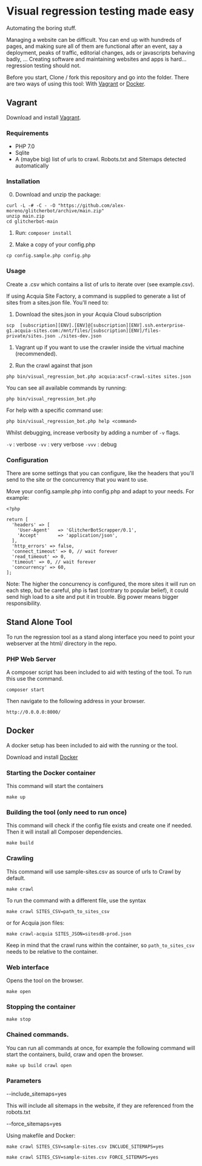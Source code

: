 
# Visual regression testing made easy

Automating the boring stuff. 

Managing a website can be difficult. You can end up with hundreds of pages, and making sure all of them are functional after an event, say a deployment, peaks of traffic, editorial changes, ads or javascripts behaving badly, ... Creating software and maintaining websites and apps is hard... regression testing should not.

Before you start, Clone / fork this repository and go into the folder.
There are two ways of using this tool: With [Vagrant](#Vagrant) or [Docker](#Docker).


## Vagrant
Download and install [Vagrant](https://www.vagrantup.com/downloads).

### Requirements
- PHP 7.0
- Sqlite
- A (maybe big) list of urls to crawl. Robots.txt and Sitemaps detected automatically

### Installation

0. Download and unzip the package:
```
curl -L -# -C - -O "https://github.com/alex-moreno/glitcherbot/archive/main.zip"
unzip main.zip
cd glitcherbot-main
```

1. Run:
```composer install```

1. Make a copy of your config.php

```cp config.sample.php config.php```

### Usage

Create a .csv which contains a list of urls to iterate over (see example.csv).

If using Acquia Site Factory, a command is supplied to generate a list of sites from a sites.json file. You'll need to:

1. Download the sites.json in your Acquia Cloud subscription

```scp  [subscription][ENV].[ENV]@[subscription][ENV].ssh.enterprise-g1.acquia-sites.com:/mnt/files/[subscription][ENV]/files-private/sites.json ./sites-dev.json```

1. Vagrant up if you want to use the crawler inside the virtual machine (recommended).


1. Run the crawl against that json

```php bin/visual_regression_bot.php acquia:acsf-crawl-sites sites.json```


You can see all available commands by running:

```php bin/visual_regression_bot.php```

For help with a specific command use:

```php bin/visual_regression_bot.php help <command>```

Whilst debugging, increase verbosity by adding a number of `-v` flags.

`-v` : verbose
`-vv` : very verbose
`-vvv` : debug

### Configuration

There are some settings that you can configure, like the headers that you'll send to the site or the concurrency that you want to use.

Move your config.sample.php into config.php and adapt to your needs. For example:

```
<?php

return [
  'headers' => [
    'User-Agent'   => 'GlitcherBotScrapper/0.1',
    'Accept'       => 'application/json',
  ],
  'http_errors' => false,
  'connect_timeout' => 0, // wait forever
  'read_timeout' => 0,
  'timeout' => 0, // wait forever
  'concurrency' => 60,
];

```

Note: The higher the concurrency is configured, the more sites it will run on each step, but be careful, php is fast (contrary to popular belief), it could send high load to a site and put it in trouble. Big power means bigger responsibility.

## Stand Alone Tool

To run the regression tool as a stand along interface you need to point your webserver at the html/ directory in the repo.

### PHP Web Server

A composer script has been included to aid with testing of the tool. To run this use the command.

```composer start```

Then navigate to the following address in your browser.

```http://0.0.0.0:8000/```

## Docker

A docker setup has been included to aid with the running or the tool.

Download and install [Docker](https://www.docker.com/)

### Starting the Docker container
This command will start the containers

`make up`

### Building the tool (only need to run once)
This command will check if the config file exists and create one if needed. Then it will install all Composer 
dependencies.

`make build`

### Crawling
This command will use sample-sites.csv as source of urls to Crawl by default.

`make crawl`

To run the command with a different file, use the syntax

`make crawl SITES_CSV=path_to_sites_csv`

or for Acquia json files:

`make crawl-acquia SITES_JSON=sitesd8-prod.json`

Keep in mind that the crawl runs within the container, so `path_to_sites_csv` needs to be relative to the container.

### Web interface
Opens the tool on the browser.

`make open`

### Stopping the container

`make stop`

### Chained commands.
You can run all commands at once, for example the following command will start the containers, build, craw and open the browser.

`make up build crawl open`


### Parameters

--include_sitemaps=yes

This will include all sitemaps in the website, if they are referenced from the robots.txt

--force_sitemaps=yes

Using makefile and Docker:

`make crawl SITES_CSV=sample-sites.csv INCLUDE_SITEMAPS=yes`

`make crawl SITES_CSV=sample-sites.csv FORCE_SITEMAPS=yes`